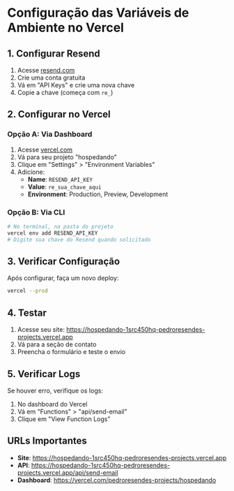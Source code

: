 # Configuração das Variáveis de Ambiente no Vercel

## 1. Configurar Resend

1. Acesse [resend.com](https://resend.com)
2. Crie uma conta gratuita
3. Vá em "API Keys" e crie uma nova chave
4. Copie a chave (começa com `re_`)

## 2. Configurar no Vercel

### Opção A: Via Dashboard
1. Acesse [vercel.com](https://vercel.com)
2. Vá para seu projeto "hospedando"
3. Clique em "Settings" > "Environment Variables"
4. Adicione:
   - **Name**: `RESEND_API_KEY`
   - **Value**: `re_sua_chave_aqui`
   - **Environment**: Production, Preview, Development

### Opção B: Via CLI
```bash
# No terminal, na pasta do projeto
vercel env add RESEND_API_KEY
# Digite sua chave do Resend quando solicitado
```

## 3. Verificar Configuração

Após configurar, faça um novo deploy:
```bash
vercel --prod
```

## 4. Testar

1. Acesse seu site: https://hospedando-1src450hq-pedroresendes-projects.vercel.app
2. Vá para a seção de contato
3. Preencha o formulário e teste o envio

## 5. Verificar Logs

Se houver erro, verifique os logs:
1. No dashboard do Vercel
2. Vá em "Functions" > "api/send-email"
3. Clique em "View Function Logs"

## URLs Importantes

- **Site**: https://hospedando-1src450hq-pedroresendes-projects.vercel.app
- **API**: https://hospedando-1src450hq-pedroresendes-projects.vercel.app/api/send-email
- **Dashboard**: https://vercel.com/pedroresendes-projects/hospedando 